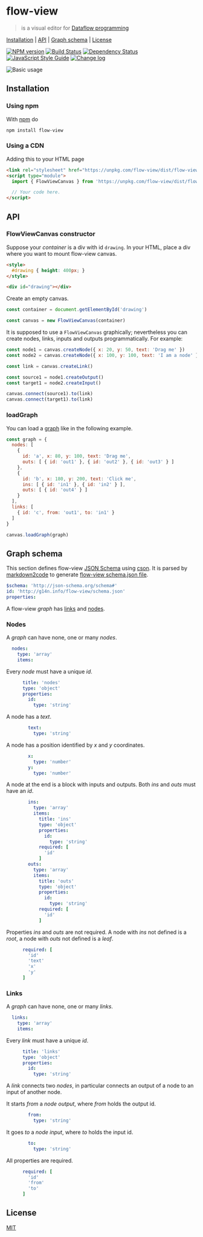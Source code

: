 # flow-view

> is a visual editor for [Dataflow programming][dataflow_wikipedia]

[Installation](#installation) |
[API](#api) |
[Graph schema](#graph-schema) |
[License](#license)

[![NPM version](https://badge.fury.io/js/flow-view.svg)](http://badge.fury.io/js/flow-view)
[![Build Status](https://travis-ci.org/fibo/flow-view.svg?branch=master)](https://travis-ci.org/fibo/flow-view?branch=master)
[![Dependency Status](https://david-dm.org/fibo/flow-view.svg)](https://david-dm.org/fibo/flow-view)
[![JavaScript Style Guide](https://img.shields.io/badge/code_style-standard-brightgreen.svg)](https://standardjs.com)
[![Change log](https://img.shields.io/badge/change-log-blue.svg)](http://g14n.info/flow-view/changelog)

![Basic usage][basic_usage_gif]

## Installation

### Using npm

With [npm](https://npmjs.org/) do

```bash
npm install flow-view
```

### Using a CDN

Adding this to your HTML page

```html
<link rel="stylesheet" href="https://unpkg.com/flow-view/dist/flow-view.min.css">
<script type="module">
  import { FlowViewCanvas } from 'https://unpkg.com/flow-view/dist/flow-view.min.js'

  // Your code here.
</script>
```

## API

### FlowViewCanvas constructor

Suppose your *container* is a div with id `drawing`.
In your HTML, place a div where you want to mount flow-view canvas.

```html
<style>
  #drawing { height: 400px; }
</style>

<div id="drawing"></div>
```

Create an empty canvas.

```javascript
const container = document.getElementById('drawing')

const canvas = new FlowViewCanvas(container)
```

It is supposed to use a `FlowViewCanvas` graphically; nevertheless you can create nodes, links, inputs and outputs programmatically.
For example:

```javascript
const node1 = canvas.createNode({ x: 20, y: 50, text: 'Drag me' })
const node2 = canvas.createNode({ x: 100, y: 100, text: 'I am a node' })

const link = canvas.createLink()

const source1 = node1.createOutput()
const target1 = node2.createInput()

canvas.connect(source1).to(link)
canvas.connect(target1).to(link)
```

### loadGraph

You can load a [graph](#graph-schema) like in the following example.

```javascript
const graph = {
  nodes: [
    {
      id: 'a', x: 80, y: 100, text: 'Drag me',
      outs: [ { id: 'out1' }, { id: 'out2' }, { id: 'out3' } ]
    },
    {
      id: 'b', x: 180, y: 200, text: 'Click me',
      ins: [ { id: 'in1' }, { id: 'in2' } ],
      outs: [ { id: 'out4' } ]
    }
  ],
  links: [
    { id: 'c', from: 'out1', to: 'in1' }
  ]
}

canvas.loadGraph(graph)
```

## Graph schema

This section defines flow-view [JSON Schema](http://json-schema.org/) using [cson](https://github.com/bevry/cson).
It is parsed by [markdown2code](http://g14n.info/markdown2code) to generate [flow-view schema.json file](http://g14n.info/flow-view/schema.json).

```yaml
$schema: 'http://json-schema.org/schema#'
id: 'http://g14n.info/flow-view/schema.json'
properties:
```

A flow-view *graph* has [links](#links) and [nodes](#nodes).

### Nodes

A *graph* can have none, one or many *nodes*.

```yaml
  nodes:
    type: 'array'
    items:
```

Every *node* must have a unique *id*.

```yaml
      title: 'nodes'
      type: 'object'
      properties:
        id:
          type: 'string'
```

A node has a *text*.

```yaml
        text:
          type: 'string'
```

A node has a position identified by *x* and *y* coordinates.

```yaml
        x:
          type: 'number'
        y:
          type: 'number'
```

A node at the end is a block with inputs and outputs. Both *ins* and *outs* must have an *id*.

```yaml
        ins:
          type: 'array'
          items:
            title: 'ins'
            type: 'object'
            properties:
              id:
                type: 'string'
            required: [
              'id'
            ]
        outs:
          type: 'array'
          items:
            title: 'outs'
            type: 'object'
            properties:
              id:
                type: 'string'
            required: [
              'id'
            ]
```

Properties *ins* and *outs* are not required. A node with *ins* not defined is a *root*, a node with *outs* not defined is a *leaf*.

```yaml
      required: [
        'id'
        'text'
        'x'
        'y'
      ]
```

### Links

A *graph* can have none, one or many *links*.

```yaml
  links:
    type: 'array'
    items:
```

Every *link* must have a unique *id*.

```yaml
      title: 'links'
      type: 'object'
      properties:
        id:
          type: 'string'
```

A *link* connects two *nodes*, in particular connects an output of a node to an input of another node.

It starts *from* a *node output*, where *from* holds the output id.

```yaml
        from:
          type: 'string'
```

It goes *to* a *node input*, where *to* holds the input id.

```yaml
        to:
          type: 'string'
```

All properties are required.

```yaml
      required: [
        'id'
        'from'
        'to'
      ]
```

## License

[MIT](http://g14n.info/mit-license)

[dflow]: http://g14n.info/dflow "dflow"
[dataflow_wikipedia]: https://en.wikipedia.org/wiki/Dataflow_programming "Dataflow programming"
[basic_usage_gif]: https://g14n.info/flow-view/media/basic-usage.gif "Basic usage example"
